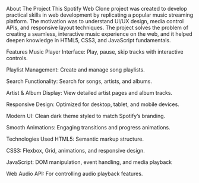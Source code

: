 About The Project
This Spotify Web Clone project was created to develop practical skills in web development by replicating a popular music streaming platform. The motivation was to understand UI/UX design, media control APIs, and responsive layout techniques. The project solves the problem of creating a seamless, interactive music experience on the web, and it helped deepen knowledge in HTML5, CSS3, and JavaScript fundamentals.

Features
Music Player Interface: Play, pause, skip tracks with interactive controls.

Playlist Management: Create and manage song playlists.

Search Functionality: Search for songs, artists, and albums.

Artist & Album Display: View detailed artist pages and album tracks.

Responsive Design: Optimized for desktop, tablet, and mobile devices.

Modern UI: Clean dark theme styled to match Spotify’s branding.

Smooth Animations: Engaging transitions and progress animations.

Technologies Used
HTML5: Semantic markup structure.

CSS3: Flexbox, Grid, animations, and responsive design.

JavaScript: DOM manipulation, event handling, and media playback

Web Audio API: For controlling audio playback features.

